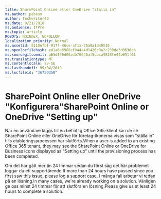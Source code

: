 ```yaml
---
title: SharePoint Online eller OneDrive "ställa in"
ms.author: pebaum
author: Techwriter40
ms.date: 9/21/2018
ms.audience: ITPro
ms.topic: article
ROBOTS: NOINDEX, NOFOLLOW
localization_priority: Normal
ms.assetid: 8110efbf-917f-46ce-af1a-75a8a1d49510
ms.openlocfilehash: ed1a0a6988cf044a4d1426c9a2c230de3d0636c6
ms.sourcegitcommit: a65d196d00adb70045af5caca9828fe44b951f61
ms.translationtype: MT
ms.contentlocale: sv-SE
ms.lasthandoff: 09/04/2019
ms.locfileid: "36750358"
---
```

# <a name="sharepoint-online-or-onedrive-setting-up"></a><span data-ttu-id="b594b-102">SharePoint Online eller OneDrive "Konfigurera"</span><span class="sxs-lookup"><span data-stu-id="b594b-102">SharePoint Online or OneDrive "Setting up"</span></span>

<span data-ttu-id="b594b-103">När en användare läggs till en befintlig Office 365-klient kan de se SharePoint Online eller OneDrive för företag-ikonerna visas som "ställa in" tills etableringsprocessen har slutförts.</span><span class="sxs-lookup"><span data-stu-id="b594b-103">When a user is added to an existing Office 365 tenant, they may see the SharePoint Online or OneDrive for Business icons displayed as "Setting up" until the provisioning process has been completed.</span></span>
  
<span data-ttu-id="b594b-104">Om det har gått mer än 24 timmar sedan du först såg det här problemet loggar du ett supportärende.</span><span class="sxs-lookup"><span data-stu-id="b594b-104">If more than 24 hours have passed since you first saw this issue, please log a support case.</span></span> <span data-ttu-id="b594b-105">I många fall arbetar vi redan på en lösning.</span><span class="sxs-lookup"><span data-stu-id="b594b-105">In many cases, we're already working on a solution.</span></span> <span data-ttu-id="b594b-106">Vänligen ge oss minst 24 timmar för att slutföra en lösning.</span><span class="sxs-lookup"><span data-stu-id="b594b-106">Please give us at least 24 hours to complete a solution.</span></span>
  


